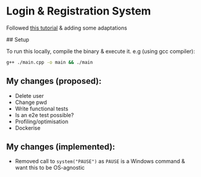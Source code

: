 # Login & Registration System

Followed [this tutorial](https://www.youtube.com/watch?v=I_aWPGCaaFA) & adding some adaptations

## Setup

To run this locally, compile the binary & execute it. e.g (using gcc compiler):
```bash
g++ ./main.cpp -o main && ./main
```

## My changes (proposed):
* Delete user
* Change pwd
* Write functional tests
* Is an e2e test possible?
* Profiling/optimisation
* Dockerise

## My changes (implemented):
* Removed call to `system("PAUSE")` as `PAUSE` is a Windows command & want this to be OS-agnostic
